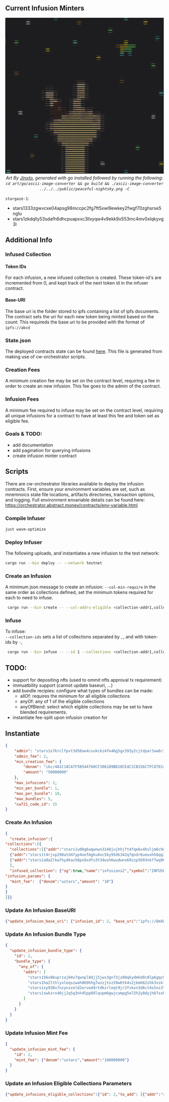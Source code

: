 
## Current Infusion Minters

<div align="center">

[![preview](../../public/peaceful-nightsky.png)]()\
*Art By [Jinxto](https://www.stargaze.zone/p/jinxto/collections), generated with go installed followed by running the following:\
`cd art/go/ascii-image-converter && go build && ./ascii-image-converter ../../../public/peaceful-nightsky.png -C`*
</div>


 `stargaze-1`:
- stars1333zgwvcxe04apsg98mccpc2fg7ft5xwl9ewkey2fwgf70zghsrse5nglu
- stars1zkdqlly53sdafh6dhcpuapxxc3llxyqw4v9ekk9x553mc4mv0xlqkyvg3l

## Additional Info 

###  Infused Collection
#### Token IDs
For each infusion, a new infused collection is created. These token-id's are incremented from 0, and kept track of the next token id in the infuser contract. 

#### Base-URI
The base uri is the folder stored to ipfs containing a list of ipfs documents. The contract sets the uri for each new token being minted based on the count:
This requireds the base uri to be provided with the format of `ipfs://abcd`


### State.json
The deployed contracts state can be found [here](./state.json). This file is generated from making use of cw-orchestrator scripts. 

### Creation Fees 
A minimum creation fee may be set on the contract level, requiring a fee in order to create an new infusion. This fee goes to the admin of the contract.

### Infusion Fees 
A minimum fee required to infuse may be set on the contract level, requiring all unique infusions for a contract to have at least this fee and token set as eligible fee.

### Goals & TODO:
- add documentation
- add pagination for querying infusions
- create infusion minter contract


## Scripts 
There are cw-orchestrator libraries available to deploy the infusion contracts. First, ensure your environment variables are set, such as mnemnoics state file locations, artifacts directories, transaction options, and logging. Full environment envariable details can be found here: https://orchestrator.abstract.money/contracts/env-variable.html

### Compile Infuser
```sh
just wasm-optimize
```

### Deploy Infuser
The following uploads, and instantiates a new infusion to the test network:
```sh 
cargo run --bin deploy -- --network testnet 
```

### Create an Infusion 
A minimum json message to create an infusion:
`--col-min-require` in the same order as collections defined, set the minimum tokens required for each to need to infuse.
```sh
 cargo run --bin create -- --col-addrs-eligible <collection-addr1,collection-addr2> --col-min-required 4,2 --infuse-col-name infusion-test --infuse-col-symbol INFUSE --infuse-col-base-uri ipfs:// --config-min-per-bundle 1
```
<!-- cargo run --bin create -- --col-addrs-eligible stars18vng693zqjgwd08p3ypzy26h8f7d7yjweahn5hxq2xnuu837emuslfzn5w,stars1pxcrcl2kt30qdjny8ek6fpkffye4xstvypqdgmh5ssr4yrfu8sgs7450ql --col-min-required 4,2 --infuse-col-name infusion-test --infuse-col-symbol INFUSE --infuse-col-base-uri ipfs://bafybeidyqe2abtu5eccg4uazsjnq5bstscwaxcounqxsvhtum4aalvy2hy/stars.png --config-min-per-bundle 1 -->

### Infuse
To infuse:\
`--collection-ids` sets a list of collections separated by `,`, and with token-ids by `-`,
```sh
 cargo run --bin infuse -- --id 1 --collections <collection-addr1,collection-addr2> --collection-ids 69-70-71-72,79-78
```
<!-- cargo run --bin infuse -- --id 1 --collections stars18vng693zqjgwd08p3ypzy26h8f7d7yjweahn5hxq2xnuu837emuslfzn5w,stars1pxcrcl2kt30qdjny8ek6fpkffye4xstvypqdgmh5ssr4yrfu8sgs7450ql --collection-ids 91-90-89-88,86-58 -->

## TODO: 
- support for depositing nfts (used to ommit nfts approval tx requirement)
- immuatbility support (cannot update baseuri, ...)
- add bundle recipies: configure what types of bundles can be made:
  - allOf: requires the minimum for all eligible collections
  - anyOf: any of 1 of the eligible collections
  - anyOfBlend: select which elgible collections may be set to have blended requirements.
- instantiate fee-split upon infusion creation for 

## Instantiate
```json
{
    "admin": "stars1x7krclfpvt3d50ae4cvukckz4fe46g5gx393y2cjtdpar3aw6r3q3g8pd0",
    "admin_fee": 2,
    "min_creation_fee": {
        "denom": "ibc/4A1C18CA7F50544760CF306189B810CE4C1CB156C7FC870143D401FE7280E591",
        "amount": "50000000"
    },
    "max_infusions": 2,
    "min_per_bundle": 1,
    "max_per_bundle": 10,
    "max_bundles": 5,
    "cw721_code_id": 15
}
```

### Create  An Infusion
```json
{
  "create_infusion":{
"collections":[{
  "collections":[{"addr":"stars1u08g6aqwnwn3248jujhhjft4fqe6x4hvljm6c9glf6sj9tc8r6jshteaqm","min_req":2},
  {"addr":"stars1t4rjvp298atd47yp4xefmgku4vc5ky95dk342q7qndr6ueuxhh6qq3yte6","min_req":1},
  {"addr":"stars1a0a2lkw7hydkav58px9xdfu3t34wsh6wudwnx69zzp5693nkf7wq96fx97","min_req":2},
  ],
  "infused_collection": {"sg":true,"name":"infusions2","symbol":"INFUSE2","base_uri":"ipfs://xyz","num_tokens": 7000},
"infusion_params": {
  "mint_fee":  {"denom":"ustars","amount": "10"}
}
}
]}}
```

###  Update An Infusion BaseURI
```json
{"update_infusion_base_uri": {"infusion_id": 2, "base_uri":"ipfs://QmXWasD3MnpSUNxva3aARnTxVb3hHcb59yMBQ4VRWKw1oB"}}
```

###  Update An Infusion Bundle Type
```json
{
  "update_infusion_bundle_type": {
    "id": 2,
    "bundle_type": {
      "any_of": {
        "addrs": [
          "stars156x86uprzaj04v7qwnpl8djj5jws3gn73jz08qkydmkd0c0lp6gqv575pm",
          "stars1ha2lthlyxleqszwah869hhg7wvzjtxz59w6tk4s2jkmk62shk3vskftn66",
          "stars1xy930u7nzynzzeld2erved4rtdkzrleqt9jr2fvkxn3d6ct4s5xs3lynaj",
          "stars1swkzrx40jj2q5q3nh45pp60lqvpm6gwjcumpg5e72h2y8dyjh87sxh3ven"
        ]
      }
    }
  }
}
```


### Update Infusion Mint Fee
```json
{
  "update_infusion_mint_fee": {
    "id": 2,
    "mint_fee": {"denom":"ustars","amount":"100000000"}
  }
}
```
### Update an Infusion Eligible Collections Parameters
```json
{"update_infusions_eligible_collections":{"id": 2,"to_add": [{"addr":"stars156x86uprzaj04v7qwnpl8djj5jws3gn73jz08qkydmkd0c0lp6gqv575pm","min_req":3,"max_req":3,"payment_substitute":{"denom":"ustars","amount":"10000000000"}}],"to_remove":[]}}
```
